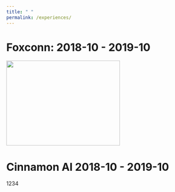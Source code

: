 ```yaml
---
title: " "
permalink: /experiences/
---
```


Foxconn:
**2018-10 - 2019-10**
======

<img src="http://SendurLanter.github.io/files/Foxconn.png"  width="300" height="225" align=center> <br/>

Cinnamon AI
**2018-10 - 2019-10**
======
1234